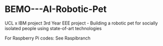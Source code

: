 # BEMO---AI-Robotic-Pet
UCL x IBM project 3rd Year EEE project - Building a robotic pet for socially isolated people using state-of-art technologies

For Raspberry Pi codes: See Raspibranch

